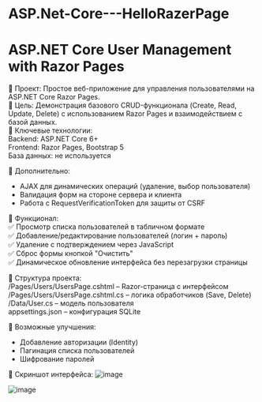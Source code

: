 # ASP.Net-Core---HelloRazerPage
ASP.NET Core User Management with Razor Pages
===
🔹 Проект: Простое веб-приложение для управления пользователями на ASP.NET Core Razor Pages. <br />
🔹 Цель: Демонстрация базового CRUD-функционала (Create, Read, Update, Delete) с использованием Razor Pages и взаимодействием с базой данных. <br />
🔹 Ключевые технологии: <br />
Backend: ASP.NET Core 6+ <br />
Frontend: Razor Pages, Bootstrap 5 <br />
База данных: не используется <br />

🔹 Дополнительно:
- AJAX для динамических операций (удаление, выбор пользователя)
- Валидация форм на стороне сервера и клиента
- Работа с RequestVerificationToken для защиты от CSRF

🔹 Функционал: <br>
✅ Просмотр списка пользователей в табличном формате <br>
✅ Добавление/редактирование пользователей (логин + пароль) <br>
✅ Удаление с подтверждением через JavaScript <br>
✅ Сброс формы кнопкой "Очистить" <br>
✅ Динамическое обновление интерфейса без перезагрузки страницы <br>

🔹 Структура проекта: <br>
/Pages/Users/UsersPage.cshtml – Razor-страница с интерфейсом <br />
/Pages/Users/UsersPage.cshtml.cs – логика обработчиков (Save, Delete) <br />
/Data/User.cs – модель пользователя <br />
appsettings.json – конфигурация SQLite <br />

🔹 Возможные улучшения:
- Добавление авторизации (Identity)
- Пагинация списка пользователей
- Шифрование паролей
    
🔹 Скриншот интерфейса:
![image](https://github.com/user-attachments/assets/e85bfc02-46e5-4fba-8a39-74f45b9f12b8)

![image](https://github.com/user-attachments/assets/bf5fb65c-a889-4e69-a7ea-949f6479a6ca)


